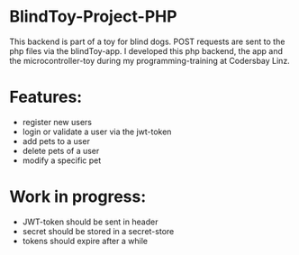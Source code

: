 # BlindToy-Project-PHP

This backend is part of a toy for blind dogs. POST requests are sent to the php files via the blindToy-app.
I developed this php backend, the app and the microcontroller-toy during my programming-training at Codersbay Linz.

# Features:
* register new users
* login or validate a user via the jwt-token
* add pets to a user
* delete pets of a user
* modify a specific pet

# Work in progress:
* JWT-token should be sent in header
* secret should be stored in a secret-store
* tokens should expire after a while
